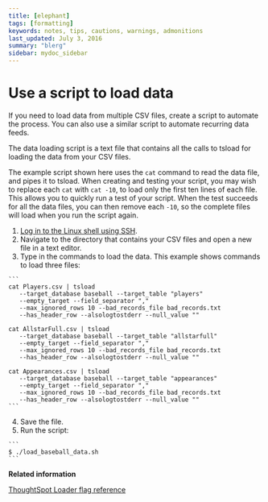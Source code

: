 ```yaml
---
title: [elephant]
tags: [formatting]
keywords: notes, tips, cautions, warnings, admonitions
last_updated: July 3, 2016
summary: "blerg"
sidebar: mydoc_sidebar
---
```

# Use a script to load data

If you need to load data from multiple CSV files, create a script to automate the process. You can also use a similar script to automate recurring data feeds.

The data loading script is a text file that contains all the calls to tsload for loading the data from your CSV files.

The example script shown here uses the `cat` command to read the data file, and pipes it to tsload. When creating and testing your script, you may wish to replace each `cat` with `cat -10`, to load only the first ten lines of each file. This allows you to quickly run a test of your script. When the test succeeds for all the data files, you can then remove each `-10`, so the complete files will load when you run the script again.

1.   [Log in to the Linux shell using SSH](../setup/login_console.html#). 
2.   Navigate to the directory that contains your CSV files and open a new file in a text editor. 
3.   Type in the commands to load the data. This example shows commands to load three files: 

    ```
    cat Players.csv | tsload 
       --target_database baseball --target_table "players" 
       --empty_target --field_separator "," 
       --max_ignored_rows 10 --bad_records_file bad_records.txt
       --has_header_row --alsologtostderr --null_value ""
    
    cat AllstarFull.csv | tsload 
       --target_database baseball --target_table "allstarfull" 
       --empty_target --field_separator "," 
       --max_ignored_rows 10 --bad_records_file bad_records.txt 
       --has_header_row --alsologtostderr --null_value ""
    
    cat Appearances.csv | tsload 
       --target_database baseball --target_table "appearances" 
       --empty_target --field_separator "," 
       --max_ignored_rows 10 --bad_records_file bad_records.txt 
       --has_header_row --alsologtostderr --null_value ""
    ```

4.   Save the file. 
5.   Run the script: 

    ```
    $ ./load_baseball_data.sh
    ```


**Related information**  


[ThoughtSpot Loader flag reference](../reference/data_importer_ref.html#)

